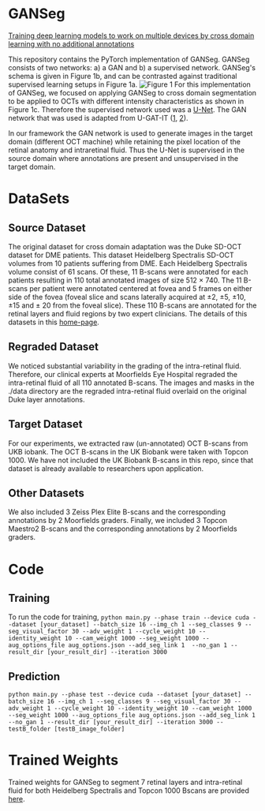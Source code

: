 # GANSeg
[Training deep learning models to work on multiple devices by cross domain learning with no additional annotations](https://www.aaojournal.org/article/S0161-6420%2822%2900749-7/fulltext)

This repository contains the PyTorch implementation of GANSeg. GANSeg consists of two networks: a) a GAN and b) a supervised network. 
GANSeg's schema is given in Figure 1b, and can be contrasted against traditional supervised learning setups in Figure 1a. ![Figure 1](https://github.com/uw-/uw-biomedical-ml/ganseg/master/Figure1.tiff)
For this implementation of GANSeg, we focused on applying GANSeg to cross domain segmentation to be applied to OCTs with different intensity characteristics as shown in Figure 1c. 
Therefore the supervised network used was a [U-Net](https://arxiv.org/abs/1505.04597).
The GAN network that was used is adapted from U-GAT-IT ([1](https://arxiv.org/abs/1907.10830), [2](https://github.com/znxlwm/UGATIT-pytorch)).

In our framework the GAN network is used to generate images in the target domain (different OCT machine) while retaining the pixel location of the retinal anatomy and intraretinal fluid. Thus the U-Net is supervised in the source domain where annotations are present and unsupervised in the target domain. 

# DataSets
## Source Dataset
The original dataset for cross domain adaptation was the Duke SD-OCT dataset for DME patients. 
This dataset Heidelberg Spectralis SD-OCT volumes from 10 patients suffering from DME. 
Each Heidelberg Spectralis volume consist of 61 scans.
Of these, 11 B-scans were annotated for each patients resulting in 110 total annotated images of size 512 × 740. 
The 11 B-scans per patient were annotated centered at fovea and 5 frames on either side of the fovea (foveal slice and scans laterally acquired at ±2, ±5, ±10, ±15 and ± 20 from the foveal slice). 
These 110 B-scans are annotated for the retinal layers and fluid regions by two expert clinicians. The details of this datasets in this [home-page](http://people.duke.edu/~sf59/Chiu_BOE_2014_dataset.htm).

## Regraded Dataset
We noticed substantial variability in the grading of the intra-retinal fluid.
Therefore, our clinical experts at Moorfields Eye Hospital regraded the intra-retinal fluid of all 110 annotated B-scans.
The images and masks in the ./data directory are the regraded intra-retinal fluid overlaid on the original Duke layer annotations.

## Target Dataset
For our experiments, we extracted raw (un-annotated) OCT B-scans from UKB iobank. 
The OCT B-scans in the UK Biobank were taken with Topcon 1000. 
We have not included the UK Biobank B-scans in this repo, since that dataset is already available to researchers upon application.

## Other Datasets
We also included 3 Zeiss Plex Elite B-scans and the corresponding annotations by 2 Moorfields graders.
Finally, we included 3 Topcon Maestro2 B-scans and the corresponding annotations by 2 Moorfields graders.

# Code
## Training
To run the code for training,
```python main.py --phase train --device cuda --dataset [your_dataset] --batch_size 16 --img_ch 1 --seg_classes 9 --seg_visual_factor 30 --adv_weight 1 --cycle_weight 10 --identity_weight 10 --cam_weight 1000 --seg_weight 1000 --aug_options_file aug_options.json --add_seg_link 1  --no_gan 1 --result_dir [your_result_dir] --iteration 3000```

## Prediction
```python main.py --phase test --device cuda --dataset [your_dataset] --batch_size 16 --img_ch 1 --seg_classes 9 --seg_visual_factor 30 --adv_weight 1 --cycle_weight 10 --identity_weight 10 --cam_weight 1000 --seg_weight 1000 --aug_options_file aug_options.json --add_seg_link 1  --no_gan 1 --result_dir [your_result_dir] --iteration 3000 --testB_folder [testB_image_folder]```

# Trained Weights
Trained weights for GANSeg to segment 7 retinal layers and intra-retinal fluid for both Heidelberg Spectralis and Topcon 1000 Bscans are provided [here](https://drive.google.com/file/d/1XVw778KiKc6YTNq6esxat-jEQlA5M5uV/view?usp=sharing).
